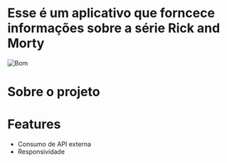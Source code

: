 <h1>Esse é um aplicativo que forncece informações sobre a série Rick and Morty</h1>

![Bom](https://user-images.githubusercontent.com/98917042/204927955-16a91083-8dfc-4828-9433-0ad2a726b803.png)

<h1>Sobre o projeto<h1>
  
  <h1>Features</h1>
<ul>
  
  <li>Consumo de API externa</li>
  <li>Responsividade</li>
 
</ul>
